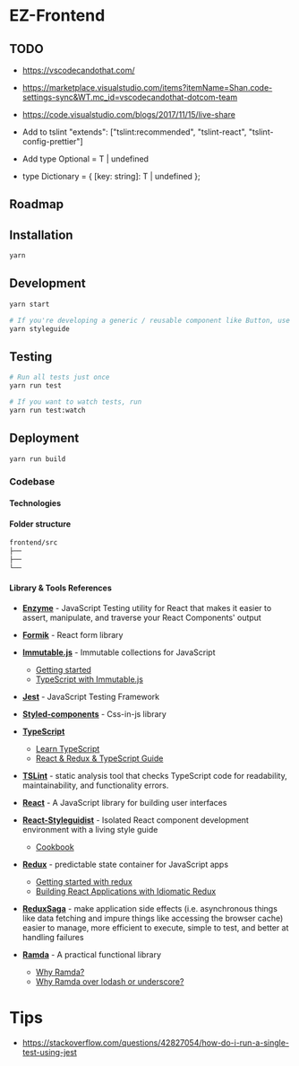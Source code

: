 # EZ-Frontend

## TODO

- https://vscodecandothat.com/
- https://marketplace.visualstudio.com/items?itemName=Shan.code-settings-sync&WT.mc_id=vscodecandothat-dotcom-team
- https://code.visualstudio.com/blogs/2017/11/15/live-share

- Add to tslint "extends": ["tslint:recommended", "tslint-react", "tslint-config-prettier"]
- Add type Optional<T> = T | undefined
- type Dictionary<T> = { [key: string]: T | undefined };

## Roadmap

## Installation

```sh
yarn
```

## Development

```sh
yarn start
```

```sh
# If you're developing a generic / reusable component like Button, use react-styleguidist. Refer to src/components/Button for an example.
yarn styleguide
```

## Testing

```sh
# Run all tests just once
yarn run test

# If you want to watch tests, run
yarn run test:watch
```

## Deployment

```sh
yarn run build
```

### Codebase

#### Technologies

#### Folder structure

```sh
frontend/src
├──
├──
└──
```

#### Library & Tools References

- [**Enzyme**](http://airbnb.io/enzyme/) - JavaScript Testing utility for React that makes it easier to assert, manipulate, and traverse your React Components' output
- [**Formik**](https://jaredpalmer.com/formik) - React form library
- [**Immutable.js**](http://facebook.github.io/immutable-js/) - Immutable collections for JavaScript

  - [Getting started](https://medium.freecodecamp.org/immutable-js-is-intimidating-heres-how-to-get-started-2db1770466d6)
  - [TypeScript with Immutable.js](https://blog.mayflower.de/6630-typescript-redux-immutablejs.html)

- [**Jest**](https://jestjs.io/) - JavaScript Testing Framework
- [**Styled-components**](https://www.styled-components.com/) - Css-in-js library
- [**TypeScript**](http://www.typescriptlang.org/docs/handbook/basic-types.html)
  - [Learn TypeScript](https://basarat.gitbooks.io/typescript/)
  - [React & Redux & TypeScript Guide](https://github.com/piotrwitek/react-redux-typescript-guide)
- [**TSLint**](https://palantir.github.io/tslint/) - static analysis tool that checks TypeScript code for readability, maintainability, and functionality errors.
- [**React**](https://reactjs.org/) - A JavaScript library for building user interfaces
- [**React-Styleguidist**](https://react-styleguidist.js.org/) - Isolated React component development environment with a living style guide

  - [Cookbook](https://github.com/styleguidist/react-styleguidist/blob/master/docs/Cookbook.md)

- [**Redux**](https://redux.js.org/) - predictable state container for JavaScript apps
  - [Getting started with redux](https://egghead.io/courses/getting-started-with-redux)
  - [Building React Applications with Idiomatic Redux](https://egghead.io/courses/building-react-applications-with-idiomatic-redux)
- [**ReduxSaga**](https://redux-saga.js.org/) - make application side effects (i.e. asynchronous things like data fetching and impure things like accessing the browser cache) easier to manage, more efficient to execute, simple to test, and better at handling failures
- [**Ramda**](https://ramdajs.com/) - A practical functional library
  - [Why Ramda?](https://fr.umio.us/why-ramda/)
  - [Why Ramda over lodash or underscore?](https://www.codementor.io/michelre/functional-javascript-why-i-prefer-using-ramda-over-lodash-or-underscore-dzovysq11)

# Tips

- https://stackoverflow.com/questions/42827054/how-do-i-run-a-single-test-using-jest
